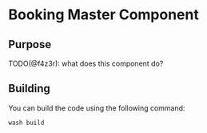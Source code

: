 # Booking Master Component

## Purpose

TODO(@f4z3r): what does this component do?

## Building

You can build the code using the following command:

```sh
wash build
```
